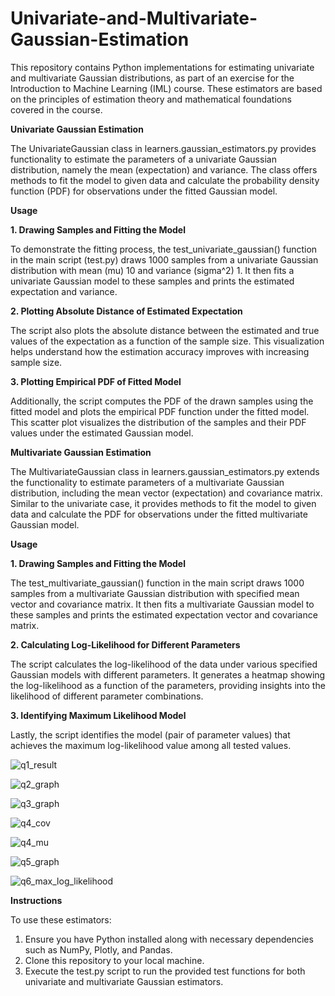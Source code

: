 # Univariate-and-Multivariate-Gaussian-Estimation

This repository contains Python implementations for estimating univariate and multivariate Gaussian distributions, as part of an exercise for the Introduction to Machine Learning (IML) course. These estimators are based on the principles of estimation theory and mathematical foundations covered in the course.

**Univariate Gaussian Estimation**

The UnivariateGaussian class in learners.gaussian_estimators.py provides functionality to estimate the parameters of a univariate Gaussian distribution, namely the mean (expectation) and variance. The class offers methods to fit the model to given data and calculate the probability density function (PDF) for observations under the fitted Gaussian model.

**Usage**

**1. Drawing Samples and Fitting the Model**

To demonstrate the fitting process, the test_univariate_gaussian() function in the main script (test.py) draws 1000 samples from a univariate Gaussian distribution with mean (mu) 10 and variance (sigma^2) 1. It then fits a univariate Gaussian model to these samples and prints the estimated expectation and variance.

**2. Plotting Absolute Distance of Estimated Expectation**

The script also plots the absolute distance between the estimated and true values of the expectation as a function of the sample size. This visualization helps understand how the estimation accuracy improves with increasing sample size.

**3. Plotting Empirical PDF of Fitted Model**

Additionally, the script computes the PDF of the drawn samples using the fitted model and plots the empirical PDF function under the fitted model. This scatter plot visualizes the distribution of the samples and their PDF values under the estimated Gaussian model.

**Multivariate Gaussian Estimation**

The MultivariateGaussian class in learners.gaussian_estimators.py extends the functionality to estimate parameters of a multivariate Gaussian distribution, including the mean vector (expectation) and covariance matrix. Similar to the univariate case, it provides methods to fit the model to given data and calculate the PDF for observations under the fitted multivariate Gaussian model.

**Usage**

**1. Drawing Samples and Fitting the Model**

The test_multivariate_gaussian() function in the main script draws 1000 samples from a multivariate Gaussian distribution with specified mean vector and covariance matrix. It then fits a multivariate Gaussian model to these samples and prints the estimated expectation vector and covariance matrix.

**2. Calculating Log-Likelihood for Different Parameters**

The script calculates the log-likelihood of the data under various specified Gaussian models with different parameters. It generates a heatmap showing the log-likelihood as a function of the parameters, providing insights into the likelihood of different parameter combinations.

**3. Identifying Maximum Likelihood Model**

Lastly, the script identifies the model (pair of parameter values) that achieves the maximum log-likelihood value among all tested values.


![q1_result](https://github.com/libbyyosef/Machine-Learning---Univariate-and-Multivariate-Gaussian-Estimation/assets/36642026/8e5cef44-53b0-4096-89b5-ce3db4babf34)


![q2_graph](https://github.com/libbyyosef/Machine-Learning---Univariate-and-Multivariate-Gaussian-Estimation/assets/36642026/68212ce4-438a-4dd0-817b-f822aab6e8e3)


![q3_graph](https://github.com/libbyyosef/Machine-Learning---Univariate-and-Multivariate-Gaussian-Estimation/assets/36642026/ce6d5b3f-f536-49ce-8671-9707aba28dcf)


![q4_cov](https://github.com/libbyyosef/Machine-Learning---Univariate-and-Multivariate-Gaussian-Estimation/assets/36642026/e3bb08ec-2721-42d8-bf64-4eeb4684e8dc)


![q4_mu](https://github.com/libbyyosef/Machine-Learning---Univariate-and-Multivariate-Gaussian-Estimation/assets/36642026/5adeb23f-736e-4551-a84c-a0bb53c74c9f)


![q5_graph](https://github.com/libbyyosef/Machine-Learning---Univariate-and-Multivariate-Gaussian-Estimation/assets/36642026/9a91a459-297d-4dff-bac7-f97e8ac5ad91)


![q6_max_log_likelihood](https://github.com/libbyyosef/Machine-Learning---Univariate-and-Multivariate-Gaussian-Estimation/assets/36642026/057ea4c5-b609-47e6-90ff-a7539625b462)


**Instructions**

To use these estimators:

1. Ensure you have Python installed along with necessary dependencies such as NumPy, Plotly, and Pandas.
2. Clone this repository to your local machine.
3. Execute the test.py script to run the provided test functions for both univariate and multivariate Gaussian estimators.
